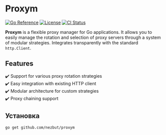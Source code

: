 # Proxym

[![Go Reference](https://pkg.go.dev/badge/github.com/nezbut/proxym.svg)](https://pkg.go.dev/github.com/nezbut/proxym)
[![License](https://img.shields.io/badge/license-MIT-blue.svg)](https://opensource.org/licenses/MIT)
[![CI Status](https://github.com/nezbut/proxym/actions/workflows/ci.yml/badge.svg)](https://github.com/yourusername/proxym/actions)

**Proxym** is a flexible proxy manager for Go applications. It allows you to easily manage the rotation and selection of
proxy servers
through a system of modular strategies. Integrates transparently with the standard `http.Client`.

## Features

✔️ Support for various proxy rotation strategies  
✔️ Easy integration with existing HTTP client  
✔️ Modular architecture for custom strategies  
✔️ Proxy chaining support  

## Установка

```bash
go get github.com/nezbut/proxym
```